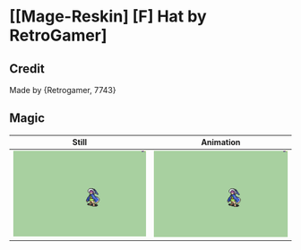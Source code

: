 # [\[Mage-Reskin\] \[F\] Hat by RetroGamer]

## Credit

Made by {Retrogamer, 7743}

## Magic

| Still | Animation |
| :---: | :-------: |
| ![Magic still](./Magic_000.png) | ![Magic animation](./Magic.gif) |
